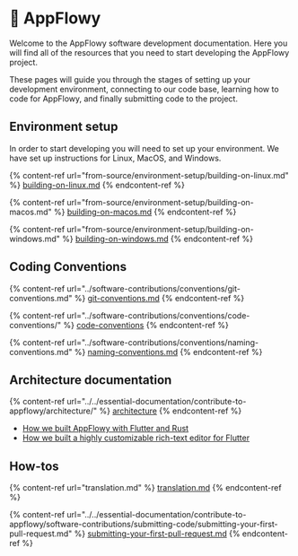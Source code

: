 # 🚀 AppFlowy

Welcome to the AppFlowy software development documentation. Here you will find all of the resources that you need to start developing the AppFlowy project.

These pages will guide you through the stages of setting up your development environment, connecting to our code base, learning how to code for AppFlowy, and finally submitting code to the project.

## Environment setup

In order to start developing you will need to set up your environment. We have set up instructions for Linux, MacOS, and Windows.

{% content-ref url="from-source/environment-setup/building-on-linux.md" %}
[building-on-linux.md](from-source/environment-setup/building-on-linux.md)
{% endcontent-ref %}

{% content-ref url="from-source/environment-setup/building-on-macos.md" %}
[building-on-macos.md](from-source/environment-setup/building-on-macos.md)
{% endcontent-ref %}

{% content-ref url="from-source/environment-setup/building-on-windows.md" %}
[building-on-windows.md](from-source/environment-setup/building-on-windows.md)
{% endcontent-ref %}

## Coding Conventions

{% content-ref url="../software-contributions/conventions/git-conventions.md" %}
[git-conventions.md](../software-contributions/conventions/git-conventions.md)
{% endcontent-ref %}

{% content-ref url="../software-contributions/conventions/code-conventions/" %}
[code-conventions](../software-contributions/conventions/code-conventions/)
{% endcontent-ref %}

{% content-ref url="../software-contributions/conventions/naming-conventions.md" %}
[naming-conventions.md](../software-contributions/conventions/naming-conventions.md)
{% endcontent-ref %}

## Architecture documentation

{% content-ref url="../../essential-documentation/contribute-to-appflowy/architecture/" %}
[architecture](../../essential-documentation/contribute-to-appflowy/architecture/)
{% endcontent-ref %}

* [How we built AppFlowy with Flutter and Rust](https://blog-appflowy.ghost.io/tech-design-flutter-rust/)
* [How we built a highly customizable rich-text editor for Flutter](https://blog-appflowy.ghost.io/how-we-built-a-highly-customizable-rich-text-editor-for-flutter/)

## How-tos

{% content-ref url="translation.md" %}
[translation.md](translation.md)
{% endcontent-ref %}

{% content-ref url="../../essential-documentation/contribute-to-appflowy/software-contributions/submitting-code/submitting-your-first-pull-request.md" %}
[submitting-your-first-pull-request.md](../../essential-documentation/contribute-to-appflowy/software-contributions/submitting-code/submitting-your-first-pull-request.md)
{% endcontent-ref %}
